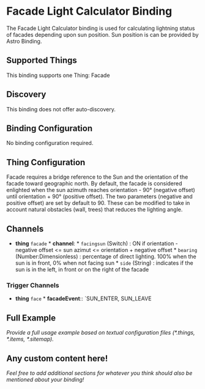 # Facade Light Calculator Binding

The Facade Light Calculator binding is used for calculating lightning status of facades depending upon sun position.
Sun position is can be provided by Astro Binding.

## Supported Things

This binding supports one Thing: Facade

## Discovery

This binding does not offer auto-discovery.

## Binding Configuration

No binding configuration required.

## Thing Configuration

Facade requires a bridge reference to the Sun and the orientation of the facade toward geographic north. By default, the facade is considered enlighted when the sun azimuth reaches orientation - 90° (negative offset) until orientation + 90° (positive offset). The two parameters (negative and positive offset) are set by default to 90. These can be modified to take in account natural obstacles (wall, trees) that reduces the lighting angle.

## Channels

* **thing** `facade`
        * **channel**: 
            * `facingsun` (Switch) : ON if orientation - negative offset <= sun azimut <= orientation + negative offset
            * `bearing` (Number:Dimensionless) : percentage of direct lighting. 100% when the sun is in front, 0% when not facing sun 
            * `side` (String) : indicates if the sun is in the left, in front or on the right of the facade
            
### Trigger Channels

* **thing** `face`
        * **facadeEvent**:: `SUN_ENTER, SUN_LEAVE

## Full Example

_Provide a full usage example based on textual configuration files (*.things, *.items, *.sitemap)._

## Any custom content here!

_Feel free to add additional sections for whatever you think should also be mentioned about your binding!_
